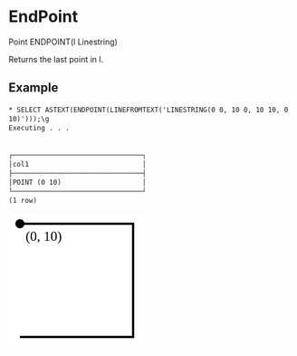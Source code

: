 # EndPoint #

Point ENDPOINT(l Linestring)

Returns the last point in l.

## Example ##

    * SELECT ASTEXT(ENDPOINT(LINEFROMTEXT('LINESTRING(0 0, 10 0, 10 10, 0 10)')));\g     
    Executing . . .


    ┌────────────────────────────────┐
    │col1                            │
    ├────────────────────────────────┤
    │POINT (0 10)                    │
    └────────────────────────────────┘
    (1 row)

![EndPoint](endpoint.svg)
